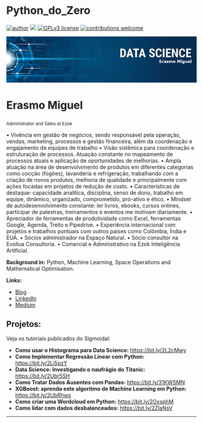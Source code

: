# Python_do_Zero
[![author](https://img.shields.io/badge/author-erasmomiguel-red.svg)](https://www.linkedin.com/in/erasmomiguel) [![](https://img.shields.io/badge/python-3.7+-blue.svg)](https://www.python.org/downloads/release/python-365/) [![GPLv3 license](https://img.shields.io/badge/License-GPLv3-blue.svg)](http://perso.crans.org/besson/LICENSE.html) [![contributions welcome](https://img.shields.io/badge/contributions-welcome-brightgreen.svg?style=flat)](https://github.com/erasmomiguel/Python_do_Zero/issues)

<p align="center">
  <img src="banner.png" >
</p>

# Erasmo Miguel
<sub>Administrator and Sales at Ezok</sub>

• Vivência em gestão de negócios, sendo responsável pela operação, vendas, marketing, processos e gestão financeira, além da coordenação e engajamento de equipes de trabalho</sub>
• Visão sistêmica para coordenação e estruturação de processos. Atuação constante no mapeamento de processos atuais e aplicação de oportunidades de melhorias.</sub>
• Ampla atuação na área de desenvolvimento de produtos em diferentes categorias como cocção (fogões), lavanderia e refrigeração, trabalhando com a criação de novos produtos, melhoria de qualidade e principalmente com ações focadas em projetos de redução de custo.
• Características de destaque: capacidade analítica, disciplina, senso de dono, trabalho em equipe, dinâmico, organizado, comprometido, pró-ativo e ético.
• Mindset de autodesenvolvimento constante: ler livros, ebooks, cursos onlines, participar de palestras, treinamentos e eventos me motivam diariamente.
• Apreciador de ferramentas de produtividade como Excel, ferramentas Google, Agenda, Trello e Pipedrive.
• Experiência internacional com projetos e trabalhos pontuais com outros países como Colômbia, Índia e EUA.
• Sócios administrador na Espaço Natural.
• Sócio consultor na Evollua Consultoria.
• Comercial e Administrativo na Ezok Inteligência Artificial. 

**Background in:** Python, Machine Learning, Space Operations and Mathematical Optimisation.

**Links:**
* [Blog](http://sigmoidal.ai)
* [LinkedIn](https://www.linkedin.com/in/carlosfab)
* [Medium](https://www.medium.com)


## Projetos:
Veja os tutoriais publicados do Sigmoidal:

* **Como usar o Histograma para Data Science:** https://bit.ly/2L2cMwy
* **Como Implementar Regressão Linear com Python:** https://bit.ly/2Li5pzY
* **Data Science: Investigando o naufrágio do Titanic:** https://bit.ly/2Ubr5SH
* **Como Tratar Dados Ausentes com Pandas:** https://bit.ly/31KWSMN
* **XGBoost: aprenda este algoritmo de Machine Learning em Python:** https://bit.ly/2UbRhws
* **Como criar uma Wordcloud em Python:** https://bit.ly/2OxsphM
* **Como lidar com dados desbalanceados:** https://bit.ly/2ZlaNsV

---



